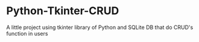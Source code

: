 # Python-Tkinter-CRUD
A little project using tkinter library of Python and SQLite DB that do CRUD's function in users
